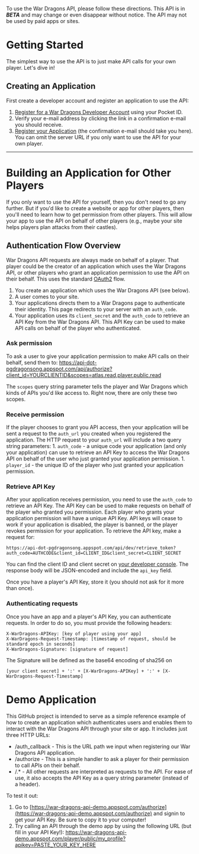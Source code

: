 To use the War Dragons API, please follow these directions. This API is in **_BETA_** and may change or even disappear without notice. The API may not be used by paid apps or sites.


# Getting Started

The simplest way to use the API is to just make API calls for your own player. Let's dive in!


## Creating an Application

First create a developer account and register an application to use the API:

1. [Register for a War Dragons Developer Account](https://api-dot-pgdragonsong.appspot.com/api/console/login) using your Pocket ID.
1. Verify your e-mail address by clicking the link in a confirmation e-mail you should receive.
1. [Register your Application](https://api-dot-pgdragonsong.appspot.com/api/console/apps) (the confirmation e-mail should take you here). You can omit the server URL if you only want to use the API for your own player.

***


# Building an Application for Other Players

If you only want to use the API for yourself, then you don't need to go any further. But if you'd like to create a website or app for other players, then you'll need to learn how to get permission from other players. This will allow your app to use the API on behalf of other players (e.g., maybe your site helps players plan attacks from their castles).

## Authentication Flow Overview

War Dragons API requests are always made on behalf of a player. That player could be the creator of an application which uses the War Dragons API, or other players who grant an application permission to use the API on their behalf. This uses the standard [OAuth2](https://www.digitalocean.com/community/tutorials/an-introduction-to-oauth-2) flow.

1. You create an application which uses the War Dragons API (see below).
1. A user comes to your site.
1. Your applications directs them to a War Dragons page to authenticate their identity. This page redirects to your server with an `auth_code`.
1. Your application uses its `client_secret` and the `auth_code` to retrieve an API Key from the War Dragons API. This API Key can be used to make API calls on behalf of the player who authenticated.


### Ask permission
To ask a user to give your application permission to make API calls on their behalf, send them to:
    https://api-dot-pgdragonsong.appspot.com/api/authorize?client_id=YOURCLIENTID&scopes=atlas.read,player.public.read

The `scopes` query string parameter tells the player and War Dragons which kinds of APIs you'd like access to. Right now, there are only these two scopes.


### Receive permission
If the player chooses to grant you API access, then your application will be sent a request to the `auth_url` you created when you registered the application. The HTTP request to your `auth_url` will include a two query string parameters:
    1. `auth_code` - a unique code your application (and only your application) can use to retrieve an API Key to access the War Dragons API on behalf of the user who just granted your application permission.
    1. `player_id` - the unique ID of the player who just granted your application permission.


### Retrieve API Key
After your application receives permission, you need to use the `auth_code` to retrieve an API Key. The API Key can be used to make requests on behalf of the player who granted you permission. Each player who grants your application permission will have a unique API Key. API keys will cease to work if your application is disabled, the player is banned, or the player revokes permission for your application. To retrieve the API key, make a request for:

    https://api-dot-pgdragonsong.appspot.com/api/dev/retrieve_token?auth_code=AUTHCODE&client_id=CLIENT_ID&client_secret=CLIENT_SECRET

You can find the client ID and client secret on [your developer console](https://api-dot-pgdragonsong.appspot.com/api/console/). The response body will be JSON-encoded and include the `api_key` field.

Once you have a player's API Key, store it (you should not ask for it more than once).


### Authenticating requests
Once you have an app and a player's API Key, you can authenticate requests. In order to do so, you must provide the following headers:

    X-WarDragons-APIKey: [key of player using your app]
    X-WarDragons-Request-Timestamp: [timestamp of request, should be standard epoch in seconds]
    X-WarDragons-Signature: [signature of request]
    
The Signature will be defined as the base64 encoding of sha256 on 

    [your client secret] + ':' + [X-WarDragons-APIKey] + ':' + [X-WarDragons-Request-Timestamp] 

# Demo Application

This GitHub project is intended to serve as a simple reference example of how to create an application which authenticates users and enables them to interact with the War Dragons API through your site or app. It includes just three HTTP URLs:

 * /auth_callback - This is the URL path we input when registering our War Dragons API application.
 * /authorize - This is a simple handler to ask a player for their permission to call APIs on their behalf.
 * /.* - All other requests are interpreted as requests to the API. For ease of use, it also accepts the API Key as a query string parameter (instead of a header).


To test it out:

1. Go to [https://war-dragons-api-demo.appspot.com/authorize](https://war-dragons-api-demo.appspot.com/authorize) and signin to get your API Key. Be sure to copy it to your computer!
1. Try calling an API through the demo app by using the following URL (but fill in your API Key!): https://war-dragons-api-demo.appspot.com/player/public/my_profile?apikey=PASTE_YOUR_KEY_HERE
